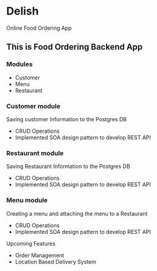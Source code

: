 # Delish
Online Food Ordering App

## This is Food Ordering Backend App
### Modules
  - Customer
  - Menu
  - Restaurant

### Customer module
Saving customer Information to the Postgres DB
- CRUD Operations
- Implemented SOA design pattern to develop REST API

### Restaurant module
Saving Restaurant Information to the Postgres DB
- CRUD Operations
- Implemented SOA design pattern to develop REST API

### Menu module
Creating a menu and attaching the menu to a Restaurant
- CRUD Operations
- Implemented SOA design pattern to develop REST API

Upcoming Features
- Order Management
- Location Based Delivery System
